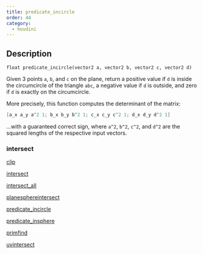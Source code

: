 ```yaml
---
title: predicate_incircle
order: 44
category:
  - houdini
---
```


## Description

`float predicate_incircle(vector2 a, vector2 b, vector2 c, vector2 d)`

Given 3 points `a`, `b`, and `c` on the plane, return a positive value if `d`
is inside the circumcircle of the triangle `abc`, a negative value if `d` is
outside, and zero if `d` is exactly on the circumcircle.

More precisely, this function computes the determinant of the matrix:

```c
[a_x a_y a^2 1; b_x b_y b^2 1; c_x c_y c^2 1; d_x d_y d^2 1]
```

…with a guaranteed correct sign, where `a^2`, `b^2`, `c^2`, and `d^2` are the
squared lengths of the respective input vectors.

### intersect

[clip](clip.html)

[intersect](intersect.html)

[intersect_all](intersect_all.html)

[planesphereintersect](planesphereintersect.html)

[predicate_incircle](predicate_incircle.html)

[predicate_insphere](predicate_insphere.html)

[primfind](primfind.html)

[uvintersect](uvintersect.html)
